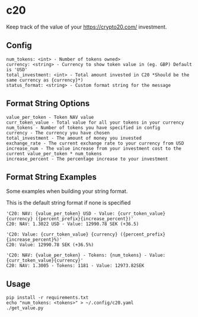 c20
===

Keep track of the value of your https://crypto20.com/ investment.

Config
------
```
num_tokens: <int> - Number of tokens owned>
currency: <string> - Currency to show token value in (eg. GBP) Default is 'USD'
total_investment: <int> - Total amount invested in C20 *Should be the same currency as {currency}*)
status_format: <string> - Custom format string for the message
```

Format String Options
---------------------
```
value_per_token - Token NAV value
curr_token_value - Total value for all your tokens in your currency
num_tokens - Number of tokens you have specified in config
currency - The currency you have chosen
total_investment - The amount of money you invested
exchange_rate - The current exchange rate to your currency from USD
increase_num - The value increase from your investment cost to the current value_per_token * num_tokens
increase_percent - The percentage increase to your investment
```

Format String Examples
----------------------
Some examples when building your string format.

This is the default string format if none is specified
```
'C20: NAV: {value_per_token} USD - Value: {curr_token_value} {currency} ({percent_prefix}{increase_percent})'
C20: NAV: 1.3022 USD - Value: 12990.78 SEK (+36.5)
```

```
'C20: Value: {curr_token_value} {currency} ({percent_prefix}{increase_percent}%)'
C20: Value: 12990.78 SEK (+36.5%)
```

```
'C20: NAV: {value_per_token} - Tokens: {num_tokens} - Value: {curr_token_value}{currency}'
C20: NAV: 1.3005 - Tokens: 1181 - Value: 12973.82SEK
```

Usage
-----
```
pip install -r requirements.txt
echo "num_tokens: <tokens>" > ~/.config/c20.yaml
./get_value.py
```
